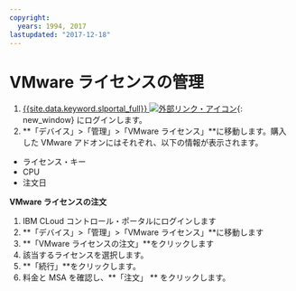 ```yaml
---
copyright:
  years: 1994, 2017
lastupdated: "2017-12-18"
---
```


# VMware ライセンスの管理

1. [{{site.data.keyword.slportal_full}} ![外部リンク・アイコン](../../icons/launch-glyph.svg "外部リンク・アイコン")](https://control.softlayer.com/){: new_window} にログインします。
2. **「デバイス」>「管理」>「VMware ライセンス」**に移動します。購入した VMware アドオンにはそれぞれ、以下の情報が表示されます。
  * ライセンス・キー
  * CPU
  * 注文日

**VMware ライセンスの注文**
1. IBM CLoud コントロール・ポータルにログインします
2. **「デバイス」>「管理」>「VMware ライセンス」**に移動します
3. **「VMware ライセンスの注文」**をクリックします
4. 該当するライセンスを選択します。
5. **「続行」**をクリックします。
6. 料金と MSA を確認し、**「注文」 ** をクリックします。 
